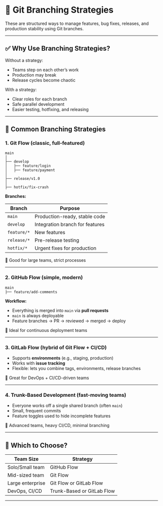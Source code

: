 # 🌿 Git Branching Strategies

These are structured ways to manage features, bug fixes, releases, and production stability using Git branches.

---

## ✅ Why Use Branching Strategies?

Without a strategy:

* Teams step on each other’s work
* Production may break
* Release cycles become chaotic

With a strategy:

* Clear roles for each branch
* Safe parallel development
* Easier testing, hotfixing, and releasing

---

## 🚀 Common Branching Strategies

### 1. **Git Flow** (classic, full-featured)

```
main
│
├── develop
│   ├── feature/login
│   ├── feature/payment
│
├── release/v1.0
│
├── hotfix/fix-crash
```

**Branches:**

| Branch      | Purpose                         |
| ----------- | ------------------------------- |
| `main`      | Production-ready, stable code   |
| `develop`   | Integration branch for features |
| `feature/*` | New features                    |
| `release/*` | Pre-release testing             |
| `hotfix/*`  | Urgent fixes for production     |

📌 Good for large teams, strict processes

---

### 2. **GitHub Flow** (simple, modern)

```
main
├── feature/add-comments
```

**Workflow:**

* Everything is merged into `main` via **pull requests**
* `main` is always deployable
* Feature branches → PR → reviewed → merged → deploy

📌 Ideal for continuous deployment teams

---

### 3. **GitLab Flow** (hybrid of Git Flow + CI/CD)

* Supports **environments** (e.g., staging, production)
* Works with **issue tracking**
* Flexible: lets you combine tags, environments, release branches

📌 Great for DevOps + CI/CD-driven teams

---

### 4. **Trunk-Based Development** (fast-moving teams)

* Everyone works off a single shared branch (often `main`)
* Small, frequent commits
* Feature toggles used to hide incomplete features

📌 Advanced teams, heavy CI/CD, minimal branching

---

## 🧪 Which to Choose?

| Team Size        | Strategy                   |
| ---------------- | -------------------------- |
| Solo/Small team  | GitHub Flow                |
| Mid-sized team   | Git Flow                   |
| Large enterprise | Git Flow or GitLab Flow    |
| DevOps, CI/CD    | Trunk-Based or GitLab Flow |

---

